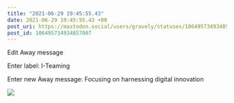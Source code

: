 ```yaml
---
title: "2021-06-29 19:45:55.43"
date: 2021-06-29 19:45:55.43 +00
post_uri: https://mastodon.social/users/gravely/statuses/106495734934857007
post_id: 106495734934857007
---
```

Edit Away message

Enter label: I-Teaming

Enter new Away message: Focusing on harnessing digital innovation


![](/images/106495734805600261.png)


